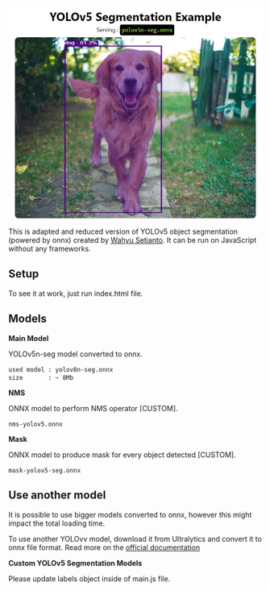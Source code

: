 <p align="center">
  <img src="img/screenshot.jpg" />
</p>


This is adapted and reduced version of YOLOv5 object segmentation (powered by onnx) created by <a href="https://github.com/Hyuto/yolov5-seg-onnxruntime-web">Wahyu Setianto</a>. It can be run on JavaScript without any frameworks.

## Setup
To see it at work, just run index.html file. 

## Models

**Main Model**

YOLOv5n-seg model converted to onnx.

```
used model : yolov8n-seg.onnx
size       : ~ 8Mb
```

**NMS**

ONNX model to perform NMS operator [CUSTOM].

```
nms-yolov5.onnx
```

**Mask**

ONNX model to produce mask for every object detected [CUSTOM].

```
mask-yolov5-seg.onnx
```

## Use another model

It is possible to use bigger models converted to onnx, however this might impact the total loading time.

To use another YOLOvv model, download it from Ultralytics and convert it to onnx file format. Read more on the [official documentation](https://docs.ultralytics.com/tasks/segmentation/#export)

**Custom YOLOv5 Segmentation Models**

Please update labels object inside of main.js file.
